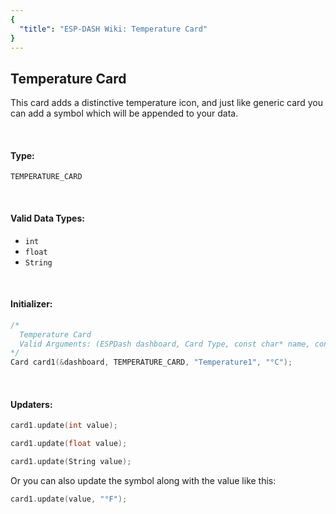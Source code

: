 ```yaml
---
{
  "title": "ESP-DASH Wiki: Temperature Card"
}
---
```

## Temperature Card

This card adds a distinctive temperature icon, and just like generic card you can add a symbol which will be appended to your data.

<br>

#### Type:
`TEMPERATURE_CARD`

<br>

#### Valid Data Types:
- `int`
- `float`
- `String`

<br>

#### Initializer:
```cpp
/* 
  Temperature Card
  Valid Arguments: (ESPDash dashboard, Card Type, const char* name, const char* symbol (optional) )
*/
Card card1(&dashboard, TEMPERATURE_CARD, "Temperature1", "°C");
```

<br>

#### Updaters:

```cpp
card1.update(int value);
```

```cpp
card1.update(float value);
```

```cpp
card1.update(String value);
```

Or you can also update the symbol along with the value like this:

```cpp
card1.update(value, "°F");
```